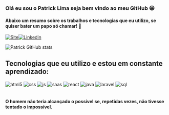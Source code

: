### Olá eu sou o Patrick Lima seja bem vindo ao meu GitHub 😁
#### Abaixo um resumo sobre os trabalhos e tecnologias que eu utilizo, se quiser bater um papo só chamar! 👊

[![Site](https://img.shields.io/badge/website-000000?style=for-the-badge&logo=About.me&logoColor=white)](https://patrickdeveloper.com/)[![Linkedin](https://img.shields.io/badge/LinkedIn-0077B5?style=for-the-badge&logo=linkedin&logoColor=white)]([[https://patrickdeveloper.com/])


![Patrick GitHub stats](https://github-readme-stats.vercel.app/api?username=PatrickDeAlmeidaLima&show_icons=true&theme=radical)

## Tecnologias que eu utilizo e estou em constante aprendizado:

<div style="display: inline_block">
  <img align="center" alt="html5" src="https://img.shields.io/badge/HTML5-E34F26?style=for-the-badge&logo=html5&logoColor=white" />
  <img align="center" alt="css" src="https://img.shields.io/badge/CSS3-1572B6?style=for-the-badge&logo=css3&logoColor=white" />
  <img align="center" alt="js" src="https://img.shields.io/badge/JavaScript-F7DF1E?style=for-the-badge&logo=javascript&logoColor=black" />
  <img align="center" alt="saas" src="https://img.shields.io/badge/Sass-CC6699?style=for-the-badge&logo=sass&logoColor=white" />
  <img align="center" alt="react" src="https://img.shields.io/badge/React-20232A?style=for-the-badge&logo=react&logoColor=61DAFB" />
  <img align="center" alt="java" src="https://img.shields.io/badge/Java-ED8B00?style=for-the-badge&logo=java&logoColor=white" />
  <img align="center" alt="laravel" src="https://img.shields.io/badge/Laravel-FF2D20?style=for-the-badge&logo=laravel&logoColor=white" />
  <img align="center" alt="sql" src="https://img.shields.io/badge/MySQL-00000F?style=for-the-badge&logo=mysql&logoColor=white" />
  
</div><br/>

#### O homem não teria alcançado o possível se, repetidas vezes, não tivesse tentado o impossível.


